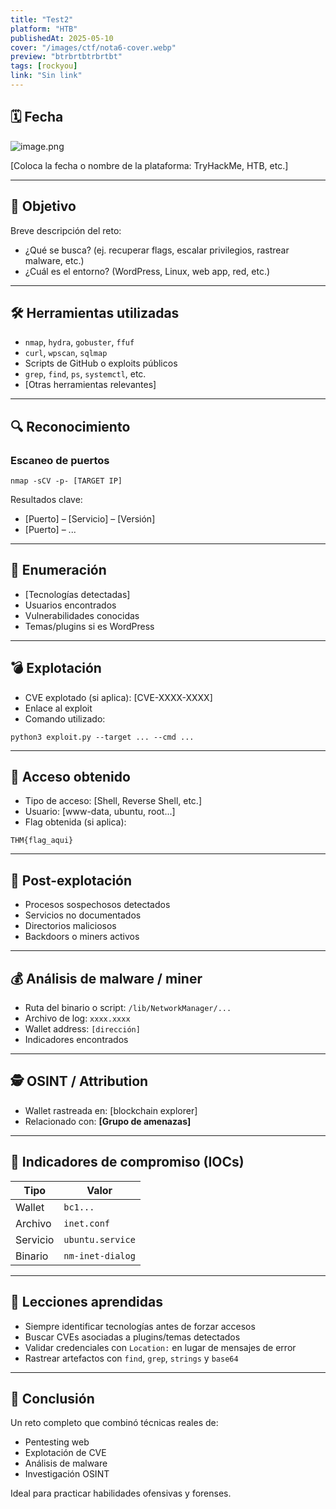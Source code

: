 ```yaml
---
title: "Test2"
platform: "HTB"
publishedAt: 2025-05-10
cover: "/images/ctf/nota6-cover.webp"
preview: "btrbrtbtrbrtbt"
tags: [rockyou]
link: "Sin link"
---
```


## 🗓️ Fecha


![image.png](/images/ctf/nota6-0.webp)


[Coloca la fecha o nombre de la plataforma: TryHackMe, HTB, etc.]


---


## 🎯 Objetivo


Breve descripción del reto:

- ¿Qué se busca? (ej. recuperar flags, escalar privilegios, rastrear malware, etc.)
- ¿Cuál es el entorno? (WordPress, Linux, web app, red, etc.)

---


## 🛠️ Herramientas utilizadas

- `nmap`, `hydra`, `gobuster`, `ffuf`
- `curl`, `wpscan`, `sqlmap`
- Scripts de GitHub o exploits públicos
- `grep`, `find`, `ps`, `systemctl`, etc.
- [Otras herramientas relevantes]

---


## 🔍 Reconocimiento


### Escaneo de puertos


```shell
nmap -sCV -p- [TARGET IP]
```


Resultados clave:

- [Puerto] – [Servicio] – [Versión]
- [Puerto] – ...

---


## 🔐 Enumeración

- [Tecnologías detectadas]
- Usuarios encontrados
- Vulnerabilidades conocidas
- Temas/plugins si es WordPress

---


## 💣 Explotación

- CVE explotado (si aplica): [CVE-XXXX-XXXX]
- Enlace al exploit
- Comando utilizado:

```shell
python3 exploit.py --target ... --cmd ...
```


---


## 🐚 Acceso obtenido

- Tipo de acceso: [Shell, Reverse Shell, etc.]
- Usuario: [www-data, ubuntu, root...]
- Flag obtenida (si aplica):

```plain text
THM{flag_aqui}
```


---


## 🧪 Post-explotación

- Procesos sospechosos detectados
- Servicios no documentados
- Directorios maliciosos
- Backdoors o miners activos

---


## 💰 Análisis de malware / miner

- Ruta del binario o script: `/lib/NetworkManager/...`
- Archivo de log: `xxxx.xxxx`
- Wallet address: `[dirección]`
- Indicadores encontrados

---


## 🕵️ OSINT / Attribution

- Wallet rastreada en: [blockchain explorer]
- Relacionado con: **[Grupo de amenazas]**

---


## 🧩 Indicadores de compromiso (IOCs)


| Tipo     | Valor            |
| -------- | ---------------- |
| Wallet   | `bc1...`         |
| Archivo  | `inet.conf`      |
| Servicio | `ubuntu.service` |
| Binario  | `nm-inet-dialog` |


---


## 📌 Lecciones aprendidas

- Siempre identificar tecnologías antes de forzar accesos
- Buscar CVEs asociadas a plugins/temas detectados
- Validar credenciales con `Location:` en lugar de mensajes de error
- Rastrear artefactos con `find`, `grep`, `strings` y `base64`

---


## 🏁 Conclusión


Un reto completo que combinó técnicas reales de:

- Pentesting web
- Explotación de CVE
- Análisis de malware
- Investigación OSINT

Ideal para practicar habilidades ofensivas y forenses.

